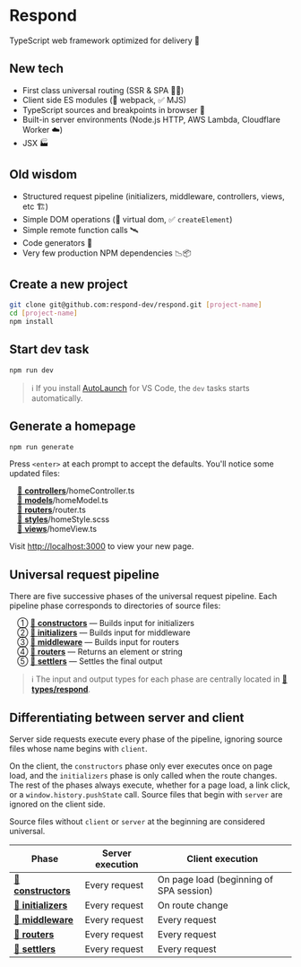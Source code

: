 # Respond

TypeScript web framework optimized for delivery 🚚

## New tech

- First class universal routing (SSR & SPA 🧖‍♀️)
- Client side ES modules (🚫 webpack, ✅ MJS)
- TypeScript sources and breakpoints in browser 🧘
- Built-in server environments (Node.js HTTP, AWS Lambda, Cloudflare Worker ☁️)
- JSX 🏭

## Old wisdom

- Structured request pipeline (initializers, middleware, controllers, views, etc 🏗️)
- Simple DOM operations (🚫 virtual dom, ✅ `createElement`)
- Simple remote function calls 🛰️
- Code generators 📝
- Very few production NPM dependencies 📉📦

## Create a new project

```bash
git clone git@github.com:respond-dev/respond.git [project-name]
cd [project-name]
npm install
```

## Start dev task

```bash
npm run dev
```

> ℹ️ If you install [AutoLaunch](https://marketplace.visualstudio.com/items?itemName=philfontaine.autolaunch) for VS Code, the `dev` tasks starts automatically.

## Generate a homepage

```bash
npm run generate
```

Press `<enter>` at each prompt to accept the defaults. You'll notice some updated files:

&emsp;[📁 **controllers**](src/controllers)/homeController.ts<br/>
&emsp;[📁 **models**](src/models)/homeModel.ts<br/>
&emsp;[📁 **routers**](src/routers)/router.ts<br/>
&emsp;[📁 **styles**](src/styles)/homeStyle.scss<br/>
&emsp;[📁 **views**](src/views)/homeView.ts

Visit <http://localhost:3000> to view your new page.

## Universal request pipeline

There are five successive phases of the universal request pipeline. Each pipeline phase corresponds to directories of source files:

&emsp;① [📁 **constructors**](src/constructors) — Builds input for initializers<br/>
&emsp;② [📁 **initializers**](src/initializers) — Builds input for middleware<br/>
&emsp;③ [📁 **middleware**](src/middleware) — Builds input for routers<br/>
&emsp;④ [📁 **routers**](src/routers) — Returns an element or string<br/>
&emsp;⑤ [📁 **settlers**](src/settlers) — Settles the final output

> ℹ️ The input and output types for each phase are centrally located in [📁 **types/respond**](src/types/respond).

## Differentiating between server and client

Server side requests execute every phase of the pipeline, ignoring source files whose name begins with `client`.

On the client, the `constructors` phase only ever executes once on page load, and the `initializers` phase is only called when the route changes. The rest of the phases always execute, whether for a page load, a link click, or a `window.history.pushState` call. Source files that begin with `server` are ignored on the client side.

Source files without `client` or `server` at the beginning are considered universal.

| Phase                                   | Server execution | Client execution                        |
| --------------------------------------- | ---------------- | --------------------------------------- |
| [📁 **constructors**](src/constructors) | Every request    | On page load (beginning of SPA session) |
| [📁 **initializers**](src/initializers) | Every request    | On route change                         |
| [📁 **middleware**](src/middleware)     | Every request    | Every request                           |
| [📁 **routers**](src/routers)           | Every request    | Every request                           |
| [📁 **settlers**](src/settlers)         | Every request    | Every request                           |
